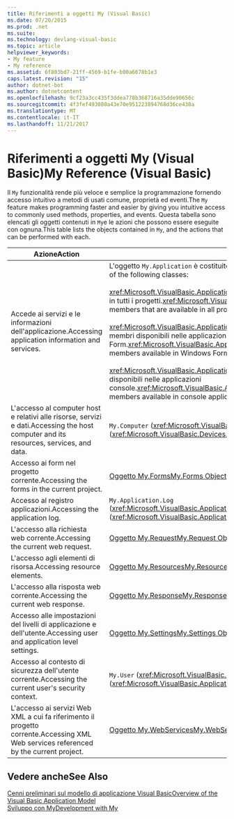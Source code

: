 ```yaml
---
title: Riferimenti a oggetti My (Visual Basic)
ms.date: 07/20/2015
ms.prod: .net
ms.suite: 
ms.technology: devlang-visual-basic
ms.topic: article
helpviewer_keywords:
- My feature
- My reference
ms.assetid: 6f803bd7-21ff-4569-b1fe-b00a6678b1e3
caps.latest.revision: "15"
author: dotnet-bot
ms.author: dotnetcontent
ms.openlocfilehash: 9cf23a3cc435f3ddea778b368716a35dde90656c
ms.sourcegitcommit: 4f3fef493080a43e70e951223894768d36ce430a
ms.translationtype: MT
ms.contentlocale: it-IT
ms.lasthandoff: 11/21/2017
---
```

# <a name="my-reference-visual-basic"></a><span data-ttu-id="4a1ff-102">Riferimenti a oggetti My (Visual Basic)</span><span class="sxs-lookup"><span data-stu-id="4a1ff-102">My Reference (Visual Basic)</span></span>
<span data-ttu-id="4a1ff-103">Il `My` funzionalità rende più veloce e semplice la programmazione fornendo accesso intuitivo a metodi di usati comune, proprietà ed eventi.</span><span class="sxs-lookup"><span data-stu-id="4a1ff-103">The `My` feature makes programming faster and easier by giving you intuitive access to commonly used methods, properties, and events.</span></span> <span data-ttu-id="4a1ff-104">Questa tabella sono elencati gli oggetti contenuti in `My`e le azioni che possono essere eseguite con ognuna.</span><span class="sxs-lookup"><span data-stu-id="4a1ff-104">This table lists the objects contained in `My`, and the actions that can be performed with each.</span></span>  
  
|<span data-ttu-id="4a1ff-105">**Azione**</span><span class="sxs-lookup"><span data-stu-id="4a1ff-105">**Action**</span></span>|<span data-ttu-id="4a1ff-106">**Oggetto**</span><span class="sxs-lookup"><span data-stu-id="4a1ff-106">**Object**</span></span>|  
|----------------|----------------|  
|<span data-ttu-id="4a1ff-107">Accede ai servizi e le informazioni dell'applicazione.</span><span class="sxs-lookup"><span data-stu-id="4a1ff-107">Accessing application information and services.</span></span>|<span data-ttu-id="4a1ff-108">L'oggetto `My.Application` è costituito dalle classi seguenti:</span><span class="sxs-lookup"><span data-stu-id="4a1ff-108">The `My.Application` object consists of the following classes:</span></span><br /><br /> <span data-ttu-id="4a1ff-109"><xref:Microsoft.VisualBasic.ApplicationServices.ApplicationBase> specifica i membri disponibili in tutti i progetti.</span><span class="sxs-lookup"><span data-stu-id="4a1ff-109"><xref:Microsoft.VisualBasic.ApplicationServices.ApplicationBase> provides members that are available in all projects.</span></span><br /><br /> <span data-ttu-id="4a1ff-110"><xref:Microsoft.VisualBasic.ApplicationServices.WindowsFormsApplicationBase> specifica i membri disponibili nelle applicazioni Windows Form.</span><span class="sxs-lookup"><span data-stu-id="4a1ff-110"><xref:Microsoft.VisualBasic.ApplicationServices.WindowsFormsApplicationBase> provides members available in Windows Forms applications.</span></span><br /><br /> <span data-ttu-id="4a1ff-111"><xref:Microsoft.VisualBasic.ApplicationServices.ConsoleApplicationBase> specifica i membri disponibili nelle applicazioni console.</span><span class="sxs-lookup"><span data-stu-id="4a1ff-111"><xref:Microsoft.VisualBasic.ApplicationServices.ConsoleApplicationBase> provides members available in console applications.</span></span>|  
|<span data-ttu-id="4a1ff-112">L'accesso al computer host e relativi alle risorse, servizi e dati.</span><span class="sxs-lookup"><span data-stu-id="4a1ff-112">Accessing the host computer and its resources, services, and data.</span></span>|<span data-ttu-id="4a1ff-113">`My.Computer` (<xref:Microsoft.VisualBasic.Devices.Computer>)</span><span class="sxs-lookup"><span data-stu-id="4a1ff-113">`My.Computer` (<xref:Microsoft.VisualBasic.Devices.Computer>)</span></span>|  
|<span data-ttu-id="4a1ff-114">Accesso ai form nel progetto corrente.</span><span class="sxs-lookup"><span data-stu-id="4a1ff-114">Accessing the forms in the current project.</span></span>|[<span data-ttu-id="4a1ff-115">Oggetto My.Forms</span><span class="sxs-lookup"><span data-stu-id="4a1ff-115">My.Forms Object</span></span>](../../../visual-basic/language-reference/objects/my-forms-object.md)|  
|<span data-ttu-id="4a1ff-116">Accesso al registro applicazioni.</span><span class="sxs-lookup"><span data-stu-id="4a1ff-116">Accessing the application log.</span></span>|<span data-ttu-id="4a1ff-117">`My.Application.Log` (<xref:Microsoft.VisualBasic.ApplicationServices.ApplicationBase.Log%2A>)</span><span class="sxs-lookup"><span data-stu-id="4a1ff-117">`My.Application.Log` (<xref:Microsoft.VisualBasic.ApplicationServices.ApplicationBase.Log%2A>)</span></span>|  
|<span data-ttu-id="4a1ff-118">L'accesso alla richiesta web corrente.</span><span class="sxs-lookup"><span data-stu-id="4a1ff-118">Accessing the current web request.</span></span>|[<span data-ttu-id="4a1ff-119">Oggetto My.Request</span><span class="sxs-lookup"><span data-stu-id="4a1ff-119">My.Request Object</span></span>](../../../visual-basic/language-reference/objects/my-request-object.md)|  
|<span data-ttu-id="4a1ff-120">L'accesso agli elementi di risorsa.</span><span class="sxs-lookup"><span data-stu-id="4a1ff-120">Accessing resource elements.</span></span>|[<span data-ttu-id="4a1ff-121">Oggetto My.Resources</span><span class="sxs-lookup"><span data-stu-id="4a1ff-121">My.Resources Object</span></span>](../../../visual-basic/language-reference/objects/my-resources-object.md)|  
|<span data-ttu-id="4a1ff-122">L'accesso alla risposta web corrente.</span><span class="sxs-lookup"><span data-stu-id="4a1ff-122">Accessing the current web response.</span></span>|[<span data-ttu-id="4a1ff-123">Oggetto My.Response</span><span class="sxs-lookup"><span data-stu-id="4a1ff-123">My.Response Object</span></span>](../../../visual-basic/language-reference/objects/my-response-object.md)|  
|<span data-ttu-id="4a1ff-124">Accesso alle impostazioni del livelli di applicazione e dell'utente.</span><span class="sxs-lookup"><span data-stu-id="4a1ff-124">Accessing user and application level settings.</span></span>|[<span data-ttu-id="4a1ff-125">Oggetto My.Settings</span><span class="sxs-lookup"><span data-stu-id="4a1ff-125">My.Settings Object</span></span>](../../../visual-basic/language-reference/objects/my-settings-object.md)|  
|<span data-ttu-id="4a1ff-126">Accesso al contesto di sicurezza dell'utente corrente.</span><span class="sxs-lookup"><span data-stu-id="4a1ff-126">Accessing the current user's security context.</span></span>|<span data-ttu-id="4a1ff-127">`My.User` (<xref:Microsoft.VisualBasic.ApplicationServices.User>)</span><span class="sxs-lookup"><span data-stu-id="4a1ff-127">`My.User` (<xref:Microsoft.VisualBasic.ApplicationServices.User>)</span></span>|  
|<span data-ttu-id="4a1ff-128">L'accesso ai servizi Web XML a cui fa riferimento il progetto corrente.</span><span class="sxs-lookup"><span data-stu-id="4a1ff-128">Accessing XML Web services referenced by the current project.</span></span>|[<span data-ttu-id="4a1ff-129">Oggetto My.WebServices</span><span class="sxs-lookup"><span data-stu-id="4a1ff-129">My.WebServices Object</span></span>](../../../visual-basic/language-reference/objects/my-webservices-object.md)|  
  
## <a name="see-also"></a><span data-ttu-id="4a1ff-130">Vedere anche</span><span class="sxs-lookup"><span data-stu-id="4a1ff-130">See Also</span></span>  
 [<span data-ttu-id="4a1ff-131">Cenni preliminari sul modello di applicazione Visual Basic</span><span class="sxs-lookup"><span data-stu-id="4a1ff-131">Overview of the Visual Basic Application Model</span></span>](../../../visual-basic/developing-apps/development-with-my/overview-of-the-visual-basic-application-model.md)  
 [<span data-ttu-id="4a1ff-132">Sviluppo con My</span><span class="sxs-lookup"><span data-stu-id="4a1ff-132">Development with My</span></span>](../../../visual-basic/developing-apps/development-with-my/index.md)
